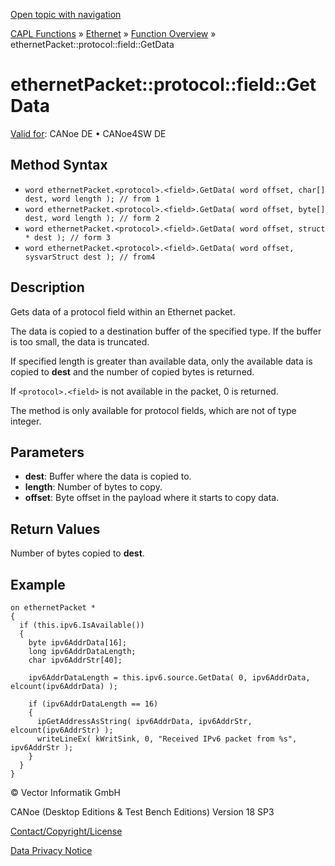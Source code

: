 [Open topic with navigation](../../../../../CANoeDEFamily.htm#Topics/CAPLFunctions/IP/Methods/CAPLfunctionProtocolFieldGetData.md)

[CAPL Functions](../../CAPLfunctions.md) » [Ethernet](../CAPLEthernetStartPage.md) » [Function Overview](../CAPLfunctionsIPOverview.md) » ethernetPacket::protocol::field::GetData

# ethernetPacket::protocol::field::GetData

[Valid for](../../../Shared/FeatureAvailability.md): CANoe DE • CANoe4SW DE

## Method Syntax

- `word ethernetPacket.<protocol>.<field>.GetData( word offset, char[] dest, word length ); // from 1`
- `word ethernetPacket.<protocol>.<field>.GetData( word offset, byte[] dest, word length ); // form 2`
- `word ethernetPacket.<protocol>.<field>.GetData( word offset, struct * dest ); // form 3`
- `word ethernetPacket.<protocol>.<field>.GetData( word offset, sysvarStruct dest ); // from4`

## Description

Gets data of a protocol field within an Ethernet packet.

The data is copied to a destination buffer of the specified type. If the buffer is too small, the data is truncated.

If specified length is greater than available data, only the available data is copied to **dest** and the number of copied bytes is returned.

If `<protocol>.<field>` is not available in the packet, 0 is returned.

The method is only available for protocol fields, which are not of type integer.

## Parameters

- **dest**: Buffer where the data is copied to.
- **length**: Number of bytes to copy.
- **offset**: Byte offset in the payload where it starts to copy data.

## Return Values

Number of bytes copied to **dest**.

## Example

```plaintext
on ethernetPacket *
{
  if (this.ipv6.IsAvailable())
  {
    byte ipv6AddrData[16];
    long ipv6AddrDataLength;
    char ipv6AddrStr[40];

    ipv6AddrDataLength = this.ipv6.source.GetData( 0, ipv6AddrData, elcount(ipv6AddrData) );

    if (ipv6AddrDataLength == 16)
    {
      ipGetAddressAsString( ipv6AddrData, ipv6AddrStr, elcount(ipv6AddrStr) );
      writeLineEx( kWritSink, 0, "Received IPv6 packet from %s", ipv6AddrStr );
    }
  }
}
```

© Vector Informatik GmbH

CANoe (Desktop Editions & Test Bench Editions) Version 18 SP3

[Contact/Copyright/License](../../../Shared/ContactCopyrightLicense.md)

[Data Privacy Notice](https://www.vector.com/int/en/company/get-info/privacy-policy/)